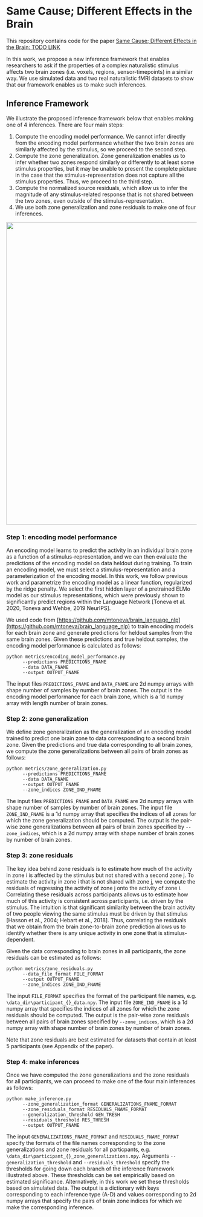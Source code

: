 # Same Cause; Different Effects in the Brain

This repository contains code for the paper [Same Cause; Different Effects in the Brain: TODO LINK](TODO)

In this work, we propose a new inference framework that enables researchers to ask if the properties of a complex naturalistic stimulus affects two brain zones (i.e. voxels, regions, sensor-timepoints) in a similar way. We use simulated data and two real naturalistic fMRI datasets to show that our framework enables us to make such inferences. 

## Inference Framework

We illustrate the proposed inference framework below that enables making one of 4 inferences. There are four main steps:
1. Compute the encoding model performance. We cannot infer directly from the encoding model performance whether the two brain zones are similarly affected by the stimulus, so we proceed to the second step.
2. Compute the zone generalization. Zone generalization enables us to infer whether two zones respond similarly or differently to at least some stimulus properties, but it may be unable to present the complete picture in the case that the stimulus-representation does not capture all the stimulus properties. Thus, we proceed to the third step.
3. Compute the normalized source residuals, which allow us to infer the magnitude of any stimulus-related response that is not shared between the two zones, even outside of the stimulus-representation. 
4. We use both zone generalization and zone residuals to make one of four inferences.

<p align="center">
  <img width="800" src="https://github.com/mtoneva/same_cause_diff_effect_brain/blob/main/figures/framework.png">
</p>

### Step 1: encoding model performance

An encoding model learns to predict the activity in an individual brain zone as a function of a stimulus-representation, and we can then evaluate the predictions of the encoding model on data heldout during training. To train an encoding model, we must select a stimulus-representation and a parameterization of the encoding model. In this work, we follow previous work and parametrize the encoding model as a linear function, regularized by the ridge penalty. We select the first hidden layer of a pretrained ELMo model as our stimulus representations, which were previously shown to significantly predict regions within the Language Network [Toneva et al. 2020, Toneva and Wehbe, 2019 NeurIPS]. 

We used code from [https://github.com/mtoneva/brain_language_nlp](https://github.com/mtoneva/brain_language_nlp) to train encoding models for each brain zone and generate predictions for heldout samples from the same brain zones. Given these predictions and true heldout samples, the encoding model performance is calculated as follows:
```
python metrics/encoding_model_performance.py 
      --predictions PREDICTIONS_FNAME 
      --data DATA_FNAME 
      --output OUTPUT_FNAME
```
The input files `PREDICTIONS_FNAME` and `DATA_FNAME` are 2d numpy arrays with shape number of samples by number of brain zones. The output is the encoding model performance for each brain zone, which is a 1d numpy array with length number of brain zones.

### Step 2: zone generalization

We define zone generalization as the generalization of an encoding model trained to predict one brain zone to data corresponding to a second brain zone. Given the predictions and true data corresponding to all brain zones, we compute the zone generalizations between all pairs of brain zones as follows:
```
python metrics/zone_generalization.py 
      --predictions PREDICTIONS_FNAME 
      --data DATA_FNAME 
      --output OUTPUT_FNAME 
      --zone_indices ZONE_IND_FNAME
```
The input files `PREDICTIONS_FNAME` and `DATA_FNAME` are 2d numpy arrays with shape number of samples by number of brain zones. The input file `ZONE_IND_FNAME` is a 1d numpy array that specifies the indices of all zones for which the zone generalization should be computed. 
The output is the pair-wise zone generalizations between all pairs of brain zones specified by `--zone_indices`, which is a 2d numpy array with shape number of brain zones by number of brain zones.

### Step 3: zone residuals

The key idea behind zone residuals is to estimate how much of the activity in zone i is affected by the stimulus but not shared with a second zone j. To estimate the activity in zone i that is not shared with zone j, we compute the residuals of regressing the activity of zone j onto the activity of zone i. Correlating these residuals across participants allows us to estimate how much of this activity is consistent across participants, i.e. driven by the stimulus. The intuition is that significant similarity between the brain activity of two people viewing the same stimulus must be driven by that stimulus [Hasson et al., 2004; Hebart et al., 2018]. Thus, correlating the residuals that we obtain from the brain zone-to-brain zone prediction allows us to identify whether there is any unique activity in one zone that is stimulus-dependent.

Given the data corresponding to brain zones in all participants, the zone residuals can be estimated as follows:
```
python metrics/zone_residuals.py 
      --data_file_format FILE_FORMAT 
      --output OUTPUT_FNAME 
      --zone_indices ZONE_IND_FNAME
```
The input `FILE_FORMAT` specifies the format of the participant file names, e.g. `\data_dir\participant_{}_data.npy`. The input file `ZONE_IND_FNAME` is a 1d numpy array that specifies the indices of all zones for which the zone residuals should be computed. The output is the pair-wise zone residuals between all pairs of brain zones specified by `--zone_indices`, which is a 2d numpy array with shape number of brain zones by number of brain zones.

Note that zone residuals are best estimated for datasets that contain at least 5 participants (see Appendix of the paper). 

### Step 4: make inferences
Once we have computed the zone generalizations and the zone residuals for all participants, we can proceed to make one of the four main inferences as follows:

```
python make_inference.py 
      --zone_generalization_format GENERALIZATIONS_FNAME_FORMAT 
      --zone_residuals_format RESIDUALS_FNAME_FORMAT 
      --generalization_threshold GEN_TRESH 
      --residuals_threshold RES_THRESH 
      --output OUTPUT_FNAME
```
The input `GENERALIZATIONS_FNAME_FORMAT` and `RESIDUALS_FNAME_FORMAT` specify the formats of the file names corresponding to the zone generalizations and zone residuals for all particpants, e.g. `\data_dir\participant_{}_zone_generalizations.npy`. Arguments `--generalization_threshold` and `--residuals_threshold` specify the thresholds for going down each branch of the inference framework illustrated above. These thresholds can be set empirically based on estimated significance. Alternatively, in this work we set these thresholds based on simulated data.
The output is a dictionary with keys corresponding to each inference type (A-D) and values corresponding to 2d numpy arrays that specify the pairs of brain zone indices for which we make the corresponding inference. 
